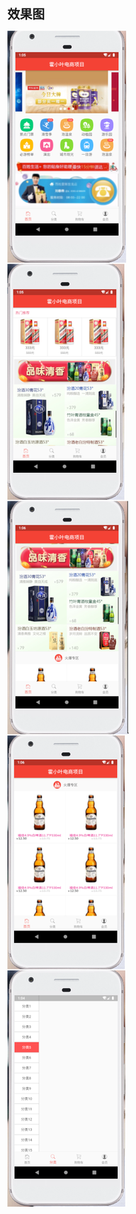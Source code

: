 # 效果图
![效果图](./images/dis/t1.PNG)![效果图](./images/dis/t2.PNG)![效果图](./images/dis/t3.PNG)![效果图](./images/dis/t4.PNG)![效果图](./images/dis/t5.PNG)

